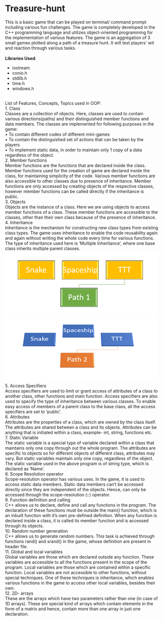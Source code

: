 # Treasure-hunt
This is a basic game that can be played on terminal/ command prompt including various fun challenges.  The game is completely developed in the C++ programming language and utilizes object-oriented programming for the implementation of various features. The game is an aggregation of 3 small games plotted along a path of a treasure hunt. It will test players' wit and reaction through various tasks.
 <br><br><b>Libraries Used</b>:
 <ul>
 <li>iostream</li>
 <li>conio.h</li>
 <li>stdlib.h</li>
 <li>time.h</li>
 <li>windows.h</li>
 </ul>
 <br>List of Features, Concepts, Topics used in OOP:
 <br>1.	Class <br>
Classes are a collection of objects. Here, classes are used to contain various directions(paths) and their distinguished member functions and data members. The classes are implemented for following purposes in the game: <br>
•	To contain different codes of different mini-games<br>
•	To contain the distinguished set of actions that can be taken by the players<br>
•	To implement static data, in order to maintain only 1 copy of a data regardless of the object.
 <br> 2.	Member functions<br>
Member functions are the functions that are declared inside the class. Member functions used for the creation of game are declared inside the class, for maintaining simplicity of the code. Various member functions are also accessible to other classes due to presence of inheritance. Member functions are only accessed by creating objects of the respective classes, however member functions can be called directly if the inheritance is public.
  <br>3.	Objects<br>
Objects are the instance of a class. Here we are using objects to access member functions of a class. These member functions are accessible to the classes, other than their own class because of the presence of inheritance.
  <br>4.	Inheritance<br>
Inheritance is the mechanism for constructing new class types from existing class types. The game uses inheritance to enable the code reusability again and again without writing the whole code every time for various functions. The type of inheritance used here is ‘Multiple Inheritance’, where one base class inherits multiple parent classes.
  <br><img src="https://github.com/Hrithik-Nigam/Treasure-hunt/blob/main/Paths.png"><img src="https://github.com/Hrithik-Nigam/Treasure-hunt/blob/main/path2.png">
  <br>5.	Access Specifiers<br>
Access specifiers are used to limit or grant access of attributes of a class to another class, other functions and main function. Access specifiers are also used to specify the type of inheritance between various classes. To enable easy access of members of a parent class to the base class, all the access specifiers are set to ‘public’.
 <br> 6.	Attributes <br>
Attributes are the properties of a class, which are owned by the class itself. The attributes are shared between a class and its objects. Attributes can be anything that is initiated within a class, example- int, string, functions etc. 
  <br>7.	Static Variable<br>
The static variable is a special type of variable declared within a class that maintains only one copy through out the whole program. The attributes are specific to objects so for different objects of different class, attributes may vary. But static variables maintain only one copy, regardless of the object. The static variable used in the above program is of string type, which is declared as ‘Name’.
  <br>8.	Scope Resolution operator<br>
Scope-resolution operator has various uses. In the game, it is used to access static data members. Static data members can’t be accessed directly since they are independent of the objects. Hence, can only be accessed through the scope-resolution (::) operator.
  <br>9.	Function definition and calling<br>
C++ allows us to declare, define and call any functions in the program. The declaration of these functions must be outside the main() function, which is an inbuilt function with it’s own pre-defined definition. When any function is declared inside a class, it is called its member function and is accessed through its objects.
  <br>10.	Random number generation<br>
C++ allows us to generate random numbers. This task is achieved through functions rand() and srand() in the game, whose definition are present in <stdlib.h> header file.
  <br>11.	Global and local variables<br>
Global variables are those which are declared outside any function. These variables are accessible to all the functions present in the scope of the program. 
Local variables are those which are contained within a specific function. Local variables are not accessible to other functions, without special techniques. One of these techniques is inheritance, which enables various functions in the game to access other local variables, besides their own.
  <br>12.	2D- arrays<br>
These are the arrays which have two parameters rather than one (in case of 1D arrays). These are special kind of arrays which contain elements in the form of a matrix and hence, contain more than one array in just one declaration.
